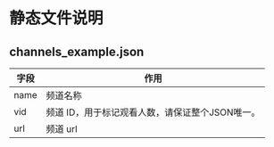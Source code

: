 # 静态文件说明

## channels_example.json

| 字段   | 作用                          |
| ---- | --------------------------- |
| name | 频道名称                        |
| vid  | 频道 ID，用于标记观看人数，请保证整个JSON唯一。 |
| url  | 频道 url                      |
